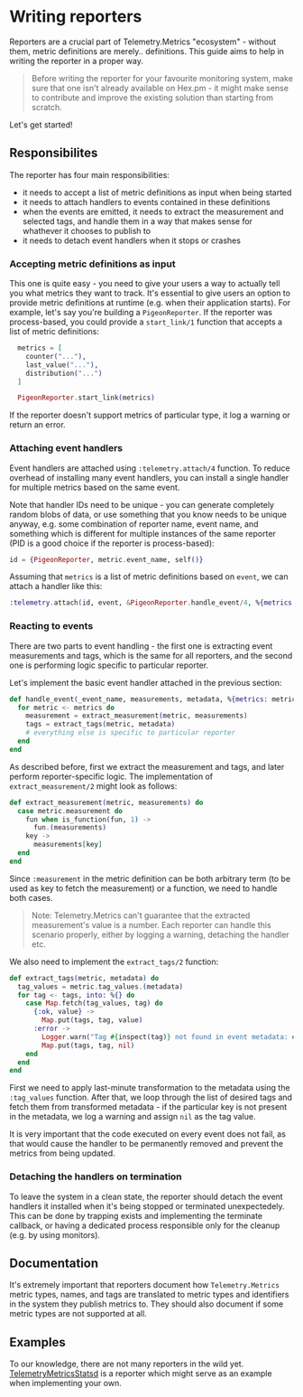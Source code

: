 # Writing reporters

Reporters are a crucial part of Telemetry.Metrics "ecosystem" - without them, metric definitions
are merely.. definitions. This guide aims to help in writing the reporter in a proper way.

> Before writing the reporter for your favourite monitoring system, make sure that one isn't
> already available on Hex.pm - it might make sense to contribute and improve the existing solution
> than starting from scratch.

Let's get started!

## Responsibilites

The reporter has four main responsibilities:
  * it needs to accept a list of metric definitions as input when being started
  * it needs to attach handlers to events contained in these definitions
  * when the events are emitted, it needs to extract the measurement and selected tags, and handle
    them in a way that makes sense for whathever it chooses to publish to
  * it needs to detach event handlers when it stops or crashes

### Accepting metric definitions as input

This one is quite easy - you need to give your users a way to actually tell you what metrics they
want to track. It's essential to give users an option to provide metric definitions at runtime
(e.g. when their application starts). For example, let's say you're building a `PigeonReporter`.
If the reporter was process-based, you could provide a `start_link/1` function that accepts a list
of metric definitions:

```elixir
  metrics = [
    counter("..."),
    last_value("..."),
    distribution("...")
  ]

  PigeonReporter.start_link(metrics)
```

If the reporter doesn't support metrics of particular type, it log a warning or return an error.

### Attaching event handlers

Event handlers are attached using `:telemetry.attach/4` function. To reduce overhead of installing
many event handlers, you can install a single handler for multiple metrics based on the same event.

Note that handler IDs need to be unique - you can generate completely random blobs of data, or use
something that you know needs to be unique anyway, e.g. some combination of reporter name,
event name, and something which is different for multiple instances of the same reporter (PID is a
good choice if the reporter is process-based):

```elixir
id = {PigeonReporter, metric.event_name, self()}
```

Assuming that `metrics` is a list of metric definitions based on `event`, we can attach a handler
like this:

```elixir
:telemetry.attach(id, event, &PigeonReporter.handle_event/4, %{metrics: metrics})
```

### Reacting to events

There are two parts to event handling - the first one is extracting event measurements and tags,
which is the same for all reporters, and the second one is performing logic specific to particular
reporter.

Let's implement the basic event handler attached in the previous section:

```elixir
def handle_event(_event_name, measurements, metadata, %{metrics: metrics}) do
  for metric <- metrics do
    measurement = extract_measurement(metric, measurements)
    tags = extract_tags(metric, metadata)
    # everything else is specific to particular reporter
  end
end
```

As described before, first we extract the measurement and tags, and later perform reporter-specific
logic. The implementation of `extract_measurement/2` might look as follows:

```elixir
def extract_measurement(metric, measurements) do
  case metric.measurement do
    fun when is_function(fun, 1) ->
      fun.(measurements)
    key ->
      measurements[key]
  end
end
```

Since `:measurement` in the metric definition can be both arbitrary term (to be used as key to fetch
the measurement) or a function, we need to handle both cases.

> Note: Telemetry.Metrics can't guarantee that the extracted measurement's value is a number. Each
> reporter can handle this scenario properly, either by logging a warning, detaching the handler etc.

We also need to implement the `extract_tags/2` function:

```elixir
def extract_tags(metric, metadata) do
  tag_values = metric.tag_values.(metadata)
  for tag <- tags, into: %{} do
    case Map.fetch(tag_values, tag) do
      {:ok, value} ->
        Map.put(tags, tag, value)
      :error ->
        Logger.warn("Tag #{inspect(tag)} not found in event metadata: #{inspect(metadata)}")
        Map.put(tags, tag, nil)
    end
  end
end
```

First we need to apply last-minute transformation to the metadata using the `:tag_values` function.
After that, we loop through the list of desired tags and fetch them from transformed metadata - if
the particular key is not present in the metadata, we log a warning and assign `nil` as the tag value.

It is very important that the code executed on every event does not fail, as that would cause
the handler to be permanently removed and prevent the metrics from being updated.

### Detaching the handlers on termination

To leave the system in a clean state, the reporter should detach the event handlers it installed
when it's being stopped or terminated unexpectedely. This can be done by trapping exists and
implementing the terminate callback, or having a dedicated process responsible only for the cleanup
(e.g. by using monitors).

## Documentation

It's extremely important that reporters document how `Telemetry.Metrics` metric types, names,
and tags are translated to metric types and identifiers in the system they publish metrics to.
They should also document if some metric types are not supported at all.

## Examples

To our knowledge, there are not many reporters in the wild yet.
[TelemetryMetricsStatsd](https://github.com/arkgil/telemetry_metrics_statsd) is a reporter which
might serve as an example when implementing your own.